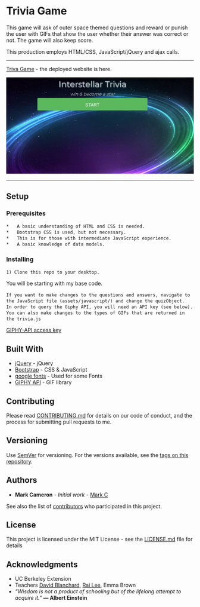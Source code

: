 # Trivia Game
This game will ask of outer space themed questions and reward or punish the user with GIFs that show the user whether their answer was correct or not.
The game will also keep score. 

This production employs HTML/CSS, JavaScript/jQuery and ajax calls.

---

[Triva Game](https://markcam1.github.io/TriviaGame/) - the deployed website is here.

![Site Preview](https://github.com/markcam1/markcam1.github.io/blob/master/assets/images/triv.jpg)

---

## Setup
### Prerequisites
```
*	A basic understanding of HTML and CSS is needed.
*	Bootstrap CSS is used, but not necessary.
*	This is for those with intermediate JavaScript experience.
*	A basic knowledge of data models. 
```
### Installing
```
1) Clone this repo to your desktop.
```
You will be starting with my base code. 

```
If you want to make changes to the questions and answers, navigate to the JavaScript file (assets/javascript/) and change the quizObject. 
In order to query the Giphy API, you will need an API key (see below). 
You can also make changes to the types of GIFs that are returned in the trivia.js
```
[GIPHY-API access key](https://giphy.com/login/?next=/oauth/authorize/%3Fresponse_type%3Dcode%26client_id%3DC7yftGDVCAhmaTnJCKv3eNaRsANYTDDf7PA9jZbw%26redirect_uri%3Dhttps%253A%252F%252Fdevelopers.giphy.com%252Foauth%252Fexchange%252F)

## Built With
* [jQuery](http://jquery.com/) - jQuery
* [Bootstrap](https://getbootstrap.com/) - CSS & JavaScript
* [google fonts](https://fonts.google.com/) - Used for some Fonts
* [GIPHY API](https://developers.giphy.com/docs/) - GIF library

## Contributing
Please read [CONTRIBUTING.md](CONTRIBUTING.md) for details on our code of conduct, and the process for submitting pull requests to me.

## Versioning
Use [SemVer](http://semver.org/) for versioning. For the versions available, see the [tags on this repository](https://github.com/markcam1/TriviaGame/tags). 

## Authors
* **Mark Cameron** - *Initial work* - [Mark C](https://markcam1.github.io/)

See also the list of [contributors](https://github.com/markcam1/TriviaGame/graphs/contributors) who participated in this project.

## License
This project is licensed under the MIT License - see the [LICENSE.md](LICENSE.md) file for details

## Acknowledgments
* UC Berkeley Extension
* Teachers [David Blanchard](https://www.linkedin.com/in/dblanchard13/), [Rai Lee](https://www.linkedin.com/in/rai-lee-38061696/), Emma Brown
* _“Wisdom is not a product of schooling but of the lifelong attempt to acquire it.”_ **― Albert Einstein** 
